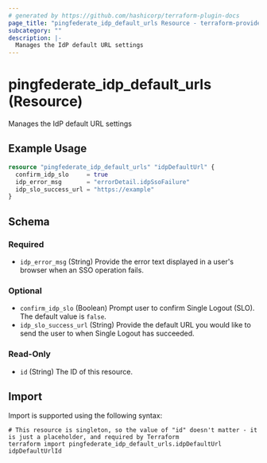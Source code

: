 ```yaml
---
# generated by https://github.com/hashicorp/terraform-plugin-docs
page_title: "pingfederate_idp_default_urls Resource - terraform-provider-pingfederate"
subcategory: ""
description: |-
  Manages the IdP default URL settings
---
```


# pingfederate_idp_default_urls (Resource)

Manages the IdP default URL settings

## Example Usage

```terraform
resource "pingfederate_idp_default_urls" "idpDefaultUrl" {
  confirm_idp_slo     = true
  idp_error_msg       = "errorDetail.idpSsoFailure"
  idp_slo_success_url = "https://example"
}
```

<!-- schema generated by tfplugindocs -->
## Schema

### Required

- `idp_error_msg` (String) Provide the error text displayed in a user's browser when an SSO operation fails.

### Optional

- `confirm_idp_slo` (Boolean) Prompt user to confirm Single Logout (SLO). The default value is `false`.
- `idp_slo_success_url` (String) Provide the default URL you would like to send the user to when Single Logout has succeeded.

### Read-Only

- `id` (String) The ID of this resource.

## Import

Import is supported using the following syntax:

```shell
# This resource is singleton, so the value of "id" doesn't matter - it is just a placeholder, and required by Terraform
terraform import pingfederate_idp_default_urls.idpDefaultUrl idpDefaultUrlId
```
